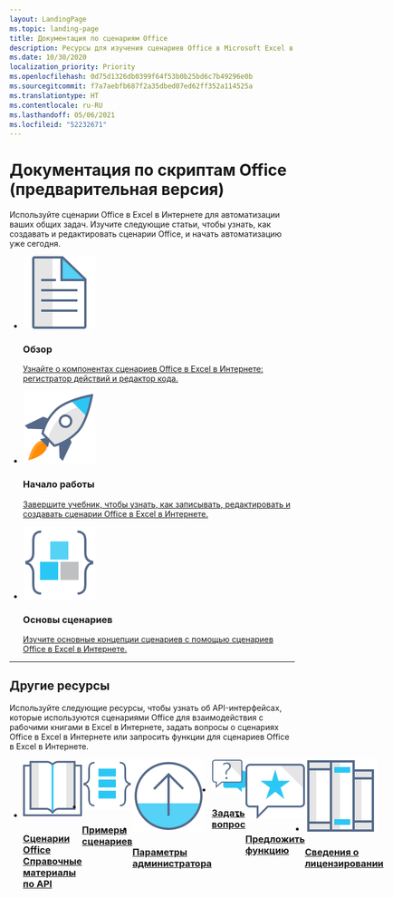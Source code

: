 ```yaml
---
layout: LandingPage
ms.topic: landing-page
title: Документация по сценариям Office
description: Ресурсы для изучения сценариев Office в Microsoft Excel в Интернете, включая учебные пособия, концептуальные статьи и примеры кода.
ms.date: 10/30/2020
localization_priority: Priority
ms.openlocfilehash: 0d75d1326db0399f64f53b0b25bd6c7b49296e0b
ms.sourcegitcommit: f7a7aebfb687f2a35dbed07ed62ff352a114525a
ms.translationtype: HT
ms.contentlocale: ru-RU
ms.lasthandoff: 05/06/2021
ms.locfileid: "52232671"
---
```

# <a name="office-scripts-documentation-preview"></a>Документация по скриптам Office (предварительная версия)

Используйте сценарии Office в Excel в Интернете для автоматизации ваших общих задач. Изучите следующие статьи, чтобы узнать, как создавать и редактировать сценарии Office, и начать автоматизацию уже сегодня.

<ul class="panelContent cardsF cols cols3">
    <li>
        <div class="cardSize">
            <div class="cardPadding">
                <div class="card">
                    <div class="cardImageOuter">
                        <div class="cardImage">
                            <a href="overview/excel.md" target="_blank"><img src="images/index-landing-page/i_article.svg" alt="Overview" /></a>
                        </div>
                    </div>
                    <div class="cardText">
                        <h3>Обзор</h3>
                        <p><a href="overview/excel.md">Узнайте о компонентах сценариев Office в Excel в Интернете: регистратор действий и редактор кода.</a></p>
                    </div>
                </div>
            </div>
        </div>
    </li>
    <li>
        <div class="cardSize">
            <div class="cardPadding">
                <div class="card">
                    <div class="cardImageOuter">
                        <div class="cardImage">
                            <a href="tutorials/excel-tutorial.md" target="_blank"><img src="images/index-landing-page/i_get-started.svg" alt="Getting started" /></a>
                        </div>
                    </div>
                    <div class="cardText">
                        <h3>Начало работы</h3>
                        <p><a href="tutorials/excel-tutorial.md">Завершите учебник, чтобы узнать, как записывать, редактировать и создавать сценарии Office в Excel в Интернете.</a></p>
                    </div>
                </div>
            </div>
        </div>
    </li>
    <li>
        <div class="cardSize">
            <div class="cardPadding">
                <div class="card">
                    <div class="cardImageOuter">
                        <div class="cardImage">
                            <a href="develop/scripting-fundamentals.md" target="_blank"><img src="images/index-landing-page/i_code-blocks.svg" alt="Scripting fundamentals" /></a>
                        </div>
                    </div>
                    <div class="cardText">
                        <h3>Основы сценариев</h3>
                        <p><a href="develop/scripting-fundamentals.md">Изучите основные концепции сценариев с помощью сценариев Office в Excel в Интернете.</a></p>
                    </div>
                </div>
            </div>
        </div>
    </li>
</ul>

---

<h2>Другие ресурсы</h2>
<p>Используйте следующие ресурсы, чтобы узнать об API-интерфейсах, которые используются сценариями Office для взаимодействия с рабочими книгами в Excel в Интернете, задать вопросы о сценариях Office в Excel в Интернете или запросить функции для сценариев Office в Excel в Интернете.</p>
<ul class="panelContent cardsF cols cols3" style="display:flex!important;">
    <li>
        <div class="cardSize">
            <div class="cardPadding">
                <div class="card">
                    <div class="cardImageOuter">
                        <div class="cardImage">
                            <a href="/javascript/api/office-scripts/overview" target="_blank"><img src="images/index-landing-page/i_reference.svg" alt="Office Scripts API reference" /></a>
                        </div>
                    </div>
                    <div class="cardText">
                        <a href="/javascript/api/office-scripts/overview" target="_blank"><h3>Сценарии Office<br/>Справочные материалы по API</h3></a>
                    </div>
                </div>
            </div>
        </div>
    </li>
    <li>
        <div class="cardSize">
            <div class="cardPadding">
                <div class="card">
                    <div class="cardImageOuter">
                        <div class="cardImage">
                            <a href="resources/samples/excel-samples.md" target="_blank"><img src="images/index-landing-page/i_code-samples.svg" alt="Sample scripts" /></a>
                        </div>
                    </div>
                    <div class="cardText">
                        <a href="resources/samples/excel-samples.md" target="_blank"><h3>Примеры сценариев</h3></a>
                    </div>
                </div>
            </div>
        </div>
    </li>
    <li>
        <div class="cardSize">
            <div class="cardPadding">
                <div class="card">
                    <div class="cardImageOuter">
                        <div class="cardImage">
                            <a href="/microsoft-365/admin/manage/manage-office-scripts-settings" target="_blank"><img src="images/index-landing-page/i_upgrade.svg" alt="Admin settings"/></a>
                        </div>
                    </div>
                    <div class="cardText">
                        <a href="/microsoft-365/admin/manage/manage-office-scripts-settings" target="_blank"><h3>Параметры администратора</h3></a>
                    </div>
                </div>
            </div>
        </div>
    </li>
    <li>
        <div class="cardSize">
            <div class="cardPadding">
                <div class="card">
                    <div class="cardImageOuter">
                        <div class="cardImage">
                            <a href="https://stackoverflow.com/questions/tagged/office-scripts" target="_blank"><img src="images/index-landing-page/i_support.svg" alt="API questions" /></a>
                        </div>
                    </div>
                    <div class="cardText">
                        <a href="https://stackoverflow.com/questions/tagged/office-scripts" target="_blank"><h3>Задать вопрос</h3></a>
                    </div>
                </div>
            </div>
        </div>
    </li>
    <li>
        <div class="cardSize">
            <div class="cardPadding">
                <div class="card">
                    <div class="cardImageOuter">
                        <div class="cardImage">
                            <a href="https://excel.uservoice.com/forums/274580-excel-for-the-web?category_id=143439" target="_blank"><img src="images/index-landing-page/i_feedback.svg" alt="Feature requests" /></a>
                        </div>
                    </div>
                    <div class="cardText">
                        <a href="https://excel.uservoice.com/forums/274580-excel-for-the-web?category_id=143439" target="_blank"><h3>Предложить функцию</h3></a>
                    </div>
                </div>
            </div>
        </div>
    </li>
    <li>
        <div class="cardSize">
            <div class="cardPadding">
                <div class="card">
                    <div class="cardImageOuter">
                        <div class="cardImage">
                            <a href="https://github.com/OfficeDev/office-scripts-docs/blob/master/licensing-information.md" target="_blank"><img src="images/index-landing-page/i_library.svg" alt="Licensing information" /></a>
                        </div>
                    </div>
                    <div class="cardText">
                        <a href="https://github.com/OfficeDev/office-scripts-docs/blob/master/licensing-information.md" target="_blank"><h3>Сведения о лицензировании</h3></a>
                    </div>
                </div>
            </div>
        </div>
    </li>
</ul>
